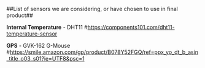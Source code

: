 ##List of sensors we are considering, or have chosen to use in final product##

**Internal Temperature** - DHT11 #https://components101.com/dht11-temperature-sensor

**GPS** - GVK-162 G-Mouse #https://smile.amazon.com/gp/product/B078Y52FGQ/ref=ppx_yo_dt_b_asin_title_o03_s01?ie=UTF8&psc=1

